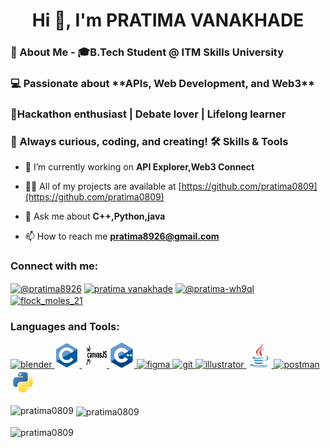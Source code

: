 <h1 align="center">Hi 👋, I'm PRATIMA VANAKHADE</h1>
<h3 align=“value"/n> 🚀 About Me - 🎓B.Tech Student @ ITM Skills University 
<h3 align=“value"/n>                              💻 Passionate about **APIs, Web Development, and Web3** 
<h3 align=“value"/n>                              🎤Hackathon enthusiast | Debate lover | Lifelong learner
 <h3 align=“value"/n>                             🌟 Always curious, coding, and creating! 🛠️ Skills & Tools</h3>


- 🔭 I’m currently working on **API Explorer,Web3 Connect**

- 👨‍💻 All of my projects are available at [https://github.com/pratima0809](https://github.com/pratima0809)

- 💬 Ask me about **C++,Python,java**

- 📫 How to reach me **pratima8926@gmail.com**

<h3 align="left">Connect with me:</h3>
<p align="left">
<a href="https://twitter.com/@pratima8926" target="blank"><img align="center" src="https://raw.githubusercontent.com/rahuldkjain/github-profile-readme-generator/master/src/images/icons/Social/twitter.svg" alt="@pratima8926" height="30" width="40" /></a>
<a href="https://linkedin.com/in/pratima vanakhade" target="blank"><img align="center" src="https://raw.githubusercontent.com/rahuldkjain/github-profile-readme-generator/master/src/images/icons/Social/linked-in-alt.svg" alt="pratima vanakhade" height="30" width="40" /></a>
<a href="https://www.youtube.com/c/@pratima-wh9ql" target="blank"><img align="center" src="https://raw.githubusercontent.com/rahuldkjain/github-profile-readme-generator/master/src/images/icons/Social/youtube.svg" alt="@pratima-wh9ql" height="30" width="40" /></a>
<a href="https://www.codechef.com/users/flock_moles_21" target="blank"><img align="center" src="https://cdn.jsdelivr.net/npm/simple-icons@3.1.0/icons/codechef.svg" alt="flock_moles_21" height="30" width="40" /></a>
</p>

<h3 align="left">Languages and Tools:</h3>
<p align="left"> <a href="https://www.blender.org/" target="_blank" rel="noreferrer"> <img src="https://download.blender.org/branding/community/blender_community_badge_white.svg" alt="blender" width="40" height="40"/> </a> <a href="https://www.cprogramming.com/" target="_blank" rel="noreferrer"> <img src="https://raw.githubusercontent.com/devicons/devicon/master/icons/c/c-original.svg" alt="c" width="40" height="40"/> </a> <a href="https://canvasjs.com" target="_blank" rel="noreferrer"> <img src="https://raw.githubusercontent.com/Hardik0307/Hardik0307/master/assets/canvasjs-charts.svg" alt="canvasjs" width="40" height="40"/> </a> <a href="https://www.w3schools.com/cpp/" target="_blank" rel="noreferrer"> <img src="https://raw.githubusercontent.com/devicons/devicon/master/icons/cplusplus/cplusplus-original.svg" alt="cplusplus" width="40" height="40"/> </a> <a href="https://www.figma.com/" target="_blank" rel="noreferrer"> <img src="https://www.vectorlogo.zone/logos/figma/figma-icon.svg" alt="figma" width="40" height="40"/> </a> <a href="https://git-scm.com/" target="_blank" rel="noreferrer"> <img src="https://www.vectorlogo.zone/logos/git-scm/git-scm-icon.svg" alt="git" width="40" height="40"/> </a> <a href="https://www.adobe.com/in/products/illustrator.html" target="_blank" rel="noreferrer"> <img src="https://www.vectorlogo.zone/logos/adobe_illustrator/adobe_illustrator-icon.svg" alt="illustrator" width="40" height="40"/> </a> <a href="https://www.java.com" target="_blank" rel="noreferrer"> <img src="https://raw.githubusercontent.com/devicons/devicon/master/icons/java/java-original.svg" alt="java" width="40" height="40"/> </a> <a href="https://postman.com" target="_blank" rel="noreferrer"> <img src="https://www.vectorlogo.zone/logos/getpostman/getpostman-icon.svg" alt="postman" width="40" height="40"/> </a> <a href="https://www.python.org" target="_blank" rel="noreferrer"> <img src="https://raw.githubusercontent.com/devicons/devicon/master/icons/python/python-original.svg" alt="python" width="40" height="40"/> </a> </p>

<p><img align="left" src="https://github-readme-stats.vercel.app/api/top-langs?username=pratima0809&show_icons=true&locale=en&layout=compact" alt="pratima0809" /></p>

<p>&nbsp;<img align="center" src="https://github-readme-stats.vercel.app/api?username=pratima0809&show_icons=true&locale=en" alt="pratima0809" /></p>

<p><img align="center" src="https://github-readme-streak-stats.herokuapp.com/?user=pratima0809&" alt="pratima0809" /></p>
